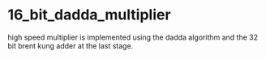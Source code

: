 # 16_bit_dadda_multiplier
high speed multiplier is implemented using the dadda algorithm and the 32 bit brent kung adder at the last stage.
